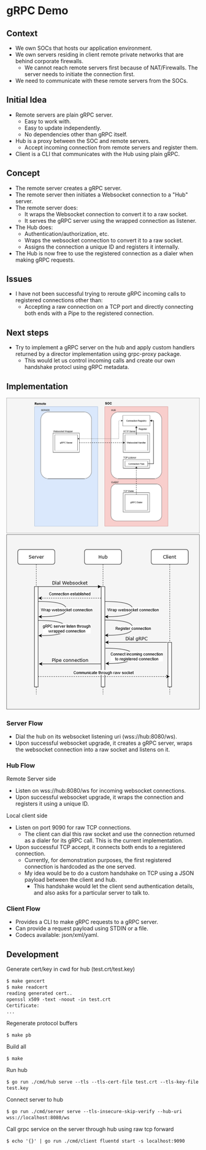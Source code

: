 # gRPC Demo

## Context
- We own SOCs that hosts our application environment.
- We own servers residing in client remote private networks that are behind corporate firewalls.
  - We cannot reach remote servers first because of NAT/Firewalls. The server needs to initiate the connection first.
- We need to communicate with these remote servers from the SOCs.

## Initial Idea
- Remote servers are plain gRPC server.
  - Easy to work with.
  - Easy to update independently.
  - No dependencies other than gRPC itself.
- Hub is a proxy between the SOC and remote servers.
  - Accept incoming connection from remote servers and register them.
- Client is a CLI that communicates with the Hub using plain gRPC.

## Concept
- The remote server creates a gRPC server.
- The remote server then initiates a Websocket connection to a "Hub" server.
- The remote server does:
  - It wraps the Websocket connection to convert it to a raw socket.
  - It serves the gRPC server using the wrapped connection as listener.
- The Hub does:
  - Authentication/authorization, etc.
  - Wraps the websocket connection to convert it to a raw socket.
  - Assigns the connection a unique ID and registers it internally.
- The Hub is now free to use the registered connection as a dialer when making gRPC requests.

## Issues
- I have not been successful trying to reroute gRPC incoming calls to registered connections other than:
  - Accepting a raw connection on a TCP port and directly connecting both ends with a Pipe to the registered connection.

## Next steps
- Try to implement a gRPC server on the hub and apply custom handlers returned by a director implementation using grpc-proxy package.
  - This would let us control incoming calls and create our own handshake protocl using gRPC metadata.

## Implementation
![Implementation Diagram 1](assets/img/implementation_diagram_1.png "Implementation Diagram 1")
![Implementation Sequence Diagram 1](assets/img/implementation_sequence_diagram_1.png "Implementation Sequence Diagram 1")

### Server Flow
- Dial the hub on its websocket listening uri (wss://hub:8080/ws).
- Upon successful websocket upgrade, it creates a gRPC server, wraps the websocket connection into a raw socket and listens on it.

### Hub Flow
Remote Server side
- Listen on wss://hub:8080/ws for incoming websocket connections.
- Upon successful websocket upgrade, it wraps the connection and registers it using a unique ID.

Local client side
- Listen on port 9090 for raw TCP connections.
  - The client can dial this raw socket and use the connection returned as a dialer for its gRPC call. This is the current implementation.
- Upon successful TCP accept, it connects both ends to a registered connection.
  - Currently, for demonstration purposes, the first registered connection is hardcoded as the one served.
  - My idea would be to do a custom handshake on TCP using a JSON payload between the client and hub.
    - This handshake would let the client send authentication details, and also asks for a particular server to talk to.

### Client Flow
- Provides a CLI to make gRPC requests to a gRPC server.
- Can provide a request payload using STDIN or a file.
- Codecs available: json/xml/yaml.


## Development
Generate cert/key in cwd for hub (test.crt/test.key)
```
$ make gencert
$ make readcert
reading generated cert..
openssl x509 -text -noout -in test.crt
Certificate:
...
```

Regenerate protocol buffers
```
$ make pb
```

Build all
```
$ make
```

Run hub
```
$ go run ./cmd/hub serve --tls --tls-cert-file test.crt --tls-key-file test.key
```

Connect server to hub
```
$ go run ./cmd/server serve --tls-insecure-skip-verify --hub-uri wss://localhost:8080/ws
```

Call grpc service on the server through hub using raw tcp forward
```
$ echo '{}' | go run ./cmd/client fluentd start -s localhost:9090
```
